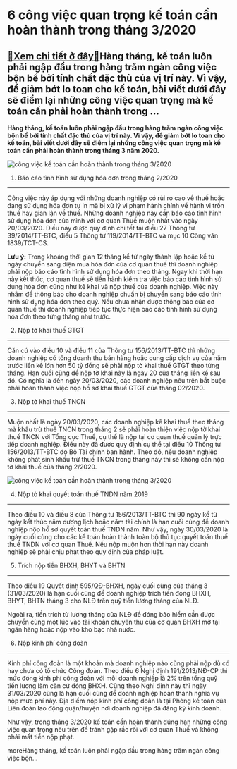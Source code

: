 6 công việc quan trọng kế toán cần hoàn thành trong tháng 3/2020
================================================================

[:gift:Xem chi tiết ở đây:gift:](https://hddtvn.com/6-cong-viec-quan-trong-ke-toan-can-hoan-thanh-trong-thang-3-2020/)Hàng tháng, kế toán luôn phải ngập đầu trong hàng trăm ngàn công việc bộn bề bởi tính chất đặc thù của vị trí này. Vì vậy, để giảm bớt lo toan cho kế toán, bài viết dưới đây sẽ điểm lại những công việc quan trọng mà kế toán cần phải hoàn thành trong …
-----------------------------------------------------------------------------------------------------------------------------------------------------------------------------------------------------------------------------------------------------------

**Hàng tháng, kế toán luôn phải ngập đầu trong hàng trăm ngàn công việc bộn bề bởi tính chất đặc thù của vị trí này. Vì vậy, để giảm bớt lo toan cho kế toán, bài viết dưới đây sẽ điểm lại những công việc quan trọng mà kế toán cần phải hoàn thành trong tháng 3 năm 2020.**


![công việc kế toán cần hoàn thành trong tháng 3/2020](https://hddtvn.com/wp-content/uploads/2021/01/What-it-Takes-to-Become-an-Accounting-Specialist.jpg "công việc kế toán cần hoàn thành trong tháng 3/2020")


1. Báo cáo tình hình sử dụng hóa đơn trong tháng 2/2020
-------------------------------------------------------


Công việc này áp dụng với những doanh nghiệp có rủi ro cao về thuế hoặc đang sử dụng hóa đơn tự in mà bị xử lý vi phạm hành chính về hành vi trốn thuế hay gian lận về thuế. Những doanh nghiệp này cần báo cáo tình hình sử dụng hóa đơn của mình với cơ quan Thuế muộn nhất vào ngày 20/03/2020. Điều này được quy định chi tết tại điều 27 Thông tư 39/2014/TT-BTC, điều 5 Thông tư 119/2014/TT-BTC và mục 10 Công văn 1839/TCT-CS.


**Lưu ý:** Trong khoảng thời gian 12 tháng kể từ ngày thành lập hoặc kể từ ngày chuyển sang diện mua hóa đơn của cơ quan thuế thì doanh nghiệp phải nộp báo cáo tình hình sử dụng hóa đơn theo tháng. Ngay khi thời hạn này kết thúc, cơ quan thuế sẽ tiến hành kiểm tra việc báo cáo tình hình sử dụng hóa đơn cũng như kê khai và nộp thuế của doanh nghiệp. Việc này nhằm để thông báo cho doanh nghiệp chuẩn bị chuyển sang báo cáo tình hình sử dụng hóa đơn theo quý. Nếu chưa nhận được thông báo của cơ quan thuế thì doanh nghiệp tiếp tục thực hiện báo cáo tình hình sử dụng hóa đơn theo từng tháng như trước.


2. Nộp tờ khai thuế GTGT
------------------------


Căn cứ vào điều 10 và điều 11 của Thông tư 156/2013/TT-BTC thì những doanh nghiệp có tổng doanh thu bán hàng hoặc cung cấp dịch vụ của năm trước liền kề lớn hơn 50 tỷ đồng sẽ phải nộp tờ khai thuế GTGT theo từng tháng. Hạn cuối cùng để nộp tờ khai này là ngày 20 của tháng liền kề sau đó. Có nghĩa là đến ngày 20/03/2020, các doanh nghiệp nêu trên bắt buộc phải hoàn thành việc nộp hồ sơ khai thuế GTGT của tháng 02/2020.


3. Nộp tờ khai thuế TNCN
------------------------


Muộn nhất là ngày 20/03/2020, các doanh nghiệp kê khai thuế theo tháng mà khấu trừ thuế TNCN trong tháng 2 sẽ phải hoàn thiện việc nộp tờ khai thuế TNCN với Tổng cục Thuế, cụ thể là nộp tại cơ quan thuế quản lý trực tiếp doanh nghiệp. Điều này đã được quy định cụ thể tại điều 10 Thông tư 156/2013/TT-BTC do Bộ Tài chính ban hành. Theo đó, nếu doanh nghiệp không phát sinh khấu trừ thuế TNCN trong tháng này thì sẽ không cần nộp tờ khai thuế của tháng 2/2020.


![công việc kế toán cần hoàn thành trong tháng 3/2020](https://hddtvn.com/wp-content/uploads/2021/01/Outsourcing-of-Accounting-Work.jpg "công việc kế toán cần hoàn thành trong tháng 3/2020")


4. Nộp tờ khai quyết toán thuế TNDN năm 2019
--------------------------------------------


Theo điều 10 và điều 8 của Thông tư 156/2013/TT-BTC thì 90 ngày kể từ ngày kết thúc năm dương lịch hoặc năm tài chính là hạn cuối cùng để doanh nghiệp nộp hồ sơ quyết toán thuế TNDN năm. Như vậy, ngày 30/03/2020 là ngày cuối cùng cho các kế toán hoàn thành toàn bộ thủ tục quyết toán thuế thuế TNDN với cơ quan Thuế. Nếu nộp muộn hơn thời hạn này doanh nghiệp sẽ phải chịu phạt theo quy định của pháp luật.


5. Trích nộp tiền BHXH, BHYT và BHTN
------------------------------------


Theo điều 19 Quyết định 595/QĐ-BHXH, ngày cuối cùng của tháng 3 (31/03/2020) là hạn cuối cùng để doanh nghiệp trích tiền đóng BHXH, BHYT, BHTN tháng 3 cho NLĐ trên quỹ tiền lương tháng của NLĐ.


Ngoài ra, tiền trích từ lương tháng của NLĐ để đóng bảo hiểm cần được chuyển cùng một lúc vào tài khoản chuyên thu của cơ quan BHXH mở tại ngân hàng hoặc nộp vào kho bạc nhà nước.


6. Nộp kinh phí công đoàn
-------------------------


Kinh phí công đoàn là một khoản mà doanh nghiệp nào cũng phải nộp dù có hay chưa có tổ chức Công đoàn. Theo điều 6 Nghị định 191/2013/NĐ-CP thì mức đóng kinh phí công đoàn với mỗi doanh nghiệp là 2% trên tổng quỹ tiền lương làm căn cứ đóng BHXH. Cũng theo Nghị định này thì ngày 31/03/2020 cũng là hạn cuối cùng để doanh nghiệp hoàn thành nghĩa vụ nộp mức phí này. Địa điểm nộp kinh phí công đoàn là tại Phòng kế toán của Liên đoàn lao động quận/huyện nơi doanh nghiệp đã đăng ký kinh doanh.


Như vậy, trong tháng 3/2020 kế toán cần hoàn thành đúng hạn những công việc quan trọng nêu trên để tránh gặp rắc rối với cơ quan Thuế và không phải mất tiền nộp phạt.


moreHàng tháng, kế toán luôn phải ngập đầu trong hàng trăm ngàn công việc bộn…

